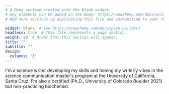 ```yaml
---
# A Demo section created with the Blank widget.
# Any elements can be added in the body: https://wowchemy.com/docs/writing-markdown-latex/
# Add more sections by duplicating this file and customizing to your requirements.

widget: blank  # See https://wowchemy.com/docs/page-builder/
headless: true  # This file represents a page section.
weight: 20  # Order that this section will appear.
title: ""
subtitle: ""
design:
  columns: '3'
---
```


I'm a science writer developing my skills and honing my writerly vibes in the science communication master's program at the University of California, Santa Cruz. I'm also a certified (Ph.D., University of Colorado Boulder 2021) but non-practicing biochemist.
